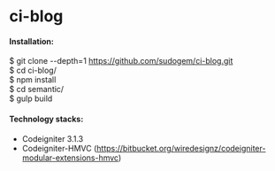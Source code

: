 # ci-blog

#### Installation:    
$ git clone --depth=1 https://github.com/sudogem/ci-blog.git    
$ cd ci-blog/    
$ npm install    
$ cd semantic/    
$ gulp build    


#### Technology stacks:
* Codeigniter 3.1.3    
* Codeigniter-HMVC (https://bitbucket.org/wiredesignz/codeigniter-modular-extensions-hmvc)    
